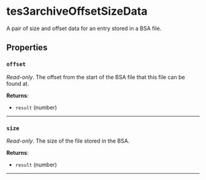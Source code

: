 <!---
	This file is autogenerated. Do not edit this file manually. Your changes will be ignored.
	More information: https://github.com/MWSE/MWSE/tree/master/docs
-->

# tes3archiveOffsetSizeData

A pair of size and offset data for an entry stored in a BSA file.

## Properties

### `offset`
<div class="search_terms" style="display: none">offset</div>

*Read-only*. The offset from the start of the BSA file that this file can be found at.

**Returns**:

* `result` (number)

***

### `size`
<div class="search_terms" style="display: none">size</div>

*Read-only*. The size of the file stored in the BSA.

**Returns**:

* `result` (number)

***

